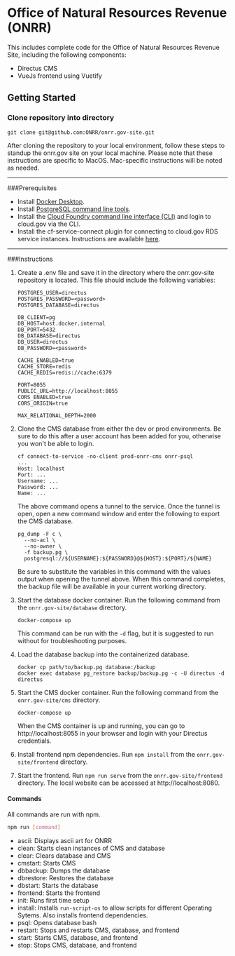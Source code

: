 # Office of Natural Resources Revenue (ONRR)

This includes complete code for the Office of Natural Resources Revenue Site, including the following components:
- Directus CMS 
- VueJs frontend using Vuetify

## Getting Started

### Clone repository into directory
`git clone git@github.com:ONRR/onrr.gov-site.git`

After cloning the repository to your local environment, follow these steps to standup the onrr.gov site on your local machine. Please note that these instructions are specific to MacOS. Mac-specific instructions will be noted as needed.
***

###Prerequisites
- Install [Docker Desktop](https://www.docker.com/products/docker-desktop/). 
- Install [PostgreSQL command line tools](https://www.postgresql.org/download/).
- Install the [Cloud Foundry command line interface (CLI)](https://cloud.gov/docs/getting-started/setup/) and login to cloud.gov via the CLI.
- Install the cf-service-connect plugin for connecting to cloud.gov RDS service instances. Instructions are available [here](https://github.com/cloud-gov/cf-service-connect#usage). 

---
###Instructions
1. Create a .env file and save it in the directory where the onrr.gov-site repository is located. This file should include the following variables:
    ```
    POSTGRES_USER=directus
    POSTGRES_PASSWORD=<password>
    POSTGRES_DATABASE=directus

    DB_CLIENT=pg
    DB_HOST=host.docker.internal
    DB_PORT=5432
    DB_DATABASE=directus
    DB_USER=directus
    DB_PASSWORD=<password>

    CACHE_ENABLED=true
    CACHE_STORE=redis
    CACHE_REDIS=redis://cache:6379

    PORT=8055
    PUBLIC_URL=http://localhost:8055
    CORS_ENABLED=true
    CORS_ORIGIN=true

    MAX_RELATIONAL_DEPTH=2000
    ```

2. Clone the CMS database from either the dev or prod environments. Be sure to do this after a user account has been added for you, otherwise you won't be able to login.
    ```
    cf connect-to-service -no-client prod-onrr-cms onrr-psql
    ...
    Host: localhost
    Port: ...
    Username: ...
    Password: ...
    Name: ...
    ```
    The above command opens a tunnel to the service. Once the tunnel is open, open a new command window and enter the following to export the CMS database.
    ```
    pg_dump -F c \
      --no-acl \
      --no-owner \
      -f backup.pg \
      postgresql://${USERNAME}:${PASSWORD}@${HOST}:${PORT}/${NAME}
    ```
    Be sure to substitute the variables in this command with the values output when opening the tunnel above. When this command completes, the backup file will be available in your current working directory.

3. Start the database docker container. Run the following command from the `onrr.gov-site/database` directory.
    ```
    docker-compose up
    ```
    This command can  be run with the `-d` flag, but it is suggested to run without for troubleshooting purposes.
4. Load the database backup into the containerized database.
    ```
    docker cp path/to/backup.pg database:/backup
    docker exec database pg_restore backup/backup.pg -c -U directus -d directus
    ```
5. Start the CMS docker container. Run the following command from the `onrr.gov-site/cms` directory.
    ```
    docker-compose up
    ```
    When the CMS container is up and running, you can go to http://localhost:8055 in your browser and login with your Directus credentials.
6. Install frontend npm dependencies. Run `npm install` from the `onrr.gov-site/frontend` directory.
7. Start the frontend. Run `npm run serve` from the `onrr.gov-site/frontend` directory. The local website can be accessed at http://localhost:8080.


#### Commands
All commands are run with npm.
```bash 
npm run [command]
```
- ascii: Displays ascii art for ONRR
- clean: Starts clean instances of CMS and database
- clear: Clears database and CMS
- cmstart: Starts CMS
- dbbackup: Dumps the database
- dbrestore: Restores the database
- dbstart: Starts the database
- frontend: Starts the frontend
- init: Runs first time setup
- install: Installs ```run-script-os``` to allow scripts for different Operating Sytems. Also installs frontend dependencies.
- psql: Opens database bash
- restart: Stops and restarts CMS, database, and frontend
- start: Starts CMS, database, and frontend
- stop: Stops CMS, database, and frontend
